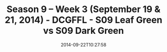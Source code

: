 ---
title: Season 9 – Week 3 (September 19 & 21, 2014) - DCGFFL - S09 Leaf Green vs S09
  Dark Green
teams-score:
- team: _teams/s09-leaf-green.md
  score:
- team: _teams/s09-dark-green.md
  score: 20
mvp: 'Leaf: Mike Benjamin / Dark: Andrew Carr'
game-ball: N/A
season: 9
week: 3
date: '2014-09-22T10:27:58'
pageid: 1825-4459-vs-4455
---